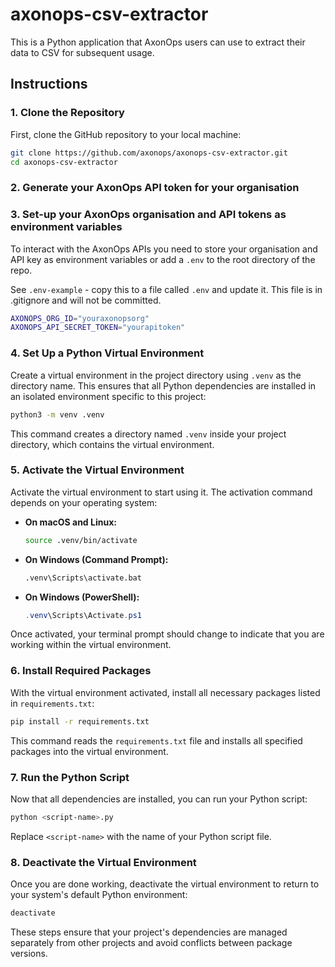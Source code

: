 # axonops-csv-extractor

This is a Python application that AxonOps users can use to extract their data to CSV for subsequent usage.



## Instructions

### **1. Clone the Repository**

First, clone the GitHub repository to your local machine:

```bash
git clone https://github.com/axonops/axonops-csv-extractor.git
cd axonops-csv-extractor
```


### **2. Generate your AxonOps API token for your organisation**



### **3. Set-up your AxonOps organisation and API tokens as environment variables**

To interact with the AxonOps APIs you need to store your organisation and API key as environment variables or add a `.env` to the root directory of the repo. 

See `.env-example` - copy this to a file called `.env` and update it. This file is in .gitignore and will not be committed.

```bash
AXONOPS_ORG_ID="youraxonopsorg"
AXONOPS_API_SECRET_TOKEN="yourapitoken"
```

### **4. Set Up a Python Virtual Environment**

Create a virtual environment in the project directory using `.venv` as the directory name. This ensures that all Python dependencies are installed in an isolated environment specific to this project:

```bash
python3 -m venv .venv
```

This command creates a directory named `.venv` inside your project directory, which contains the virtual environment.

### **5. Activate the Virtual Environment**

Activate the virtual environment to start using it. The activation command depends on your operating system:

- **On macOS and Linux:**

  ```bash
  source .venv/bin/activate
  ```

- **On Windows (Command Prompt):**

  ```cmd
  .venv\Scripts\activate.bat
  ```

- **On Windows (PowerShell):**

  ```powershell
  .venv\Scripts\Activate.ps1
  ```

Once activated, your terminal prompt should change to indicate that you are working within the virtual environment.

### **6. Install Required Packages**

With the virtual environment activated, install all necessary packages listed in `requirements.txt`:

```bash
pip install -r requirements.txt
```

This command reads the `requirements.txt` file and installs all specified packages into the virtual environment.

### **7. Run the Python Script**

Now that all dependencies are installed, you can run your Python script:

```bash
python <script-name>.py
```

Replace `<script-name>` with the name of your Python script file.

### **8. Deactivate the Virtual Environment**

Once you are done working, deactivate the virtual environment to return to your system's default Python environment:

```bash
deactivate
```

These steps ensure that your project's dependencies are managed separately from other projects and avoid conflicts between package versions.